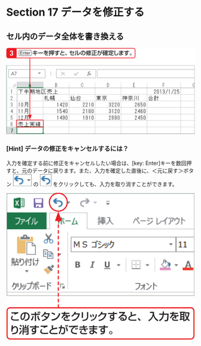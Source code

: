 # Section 17 データを修正する

## セル内のデータ全体を書き換える

![](003.png)

### [Hint] データの修正をキャンセルするには？

入力を確定する前に修正をキャンセルしたい場合は、[key: Enter]キーを数回押すと、元のデータに戻ります。また、入力を確定した直後に、＜元に戻す＞ボタン ![](icon_undo_down.png) の ![](icon_undo.png) をクリックしても、入力を取り消すことができます。

![hint](004.png)